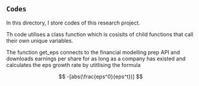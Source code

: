 ## `Codes`
In this directory, I store codes of this research project. 

Th code utilises a class function which is cosisits of child functions that 
call their own unique variables. 

The function get_eps connects to the financial modelling prep API and downloads earnings per share for as long as a company has existed and calculates the eps growth rate by utitlising the formula 

$$
-[abs(\frac{eps^0}{eps^t})]
$$